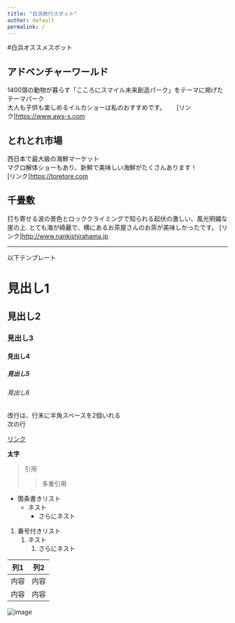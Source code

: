 ```yaml
---
title: "白浜旅行スポット"
author: default
permalink: /
---
```


#白浜オススメスポット

## アドベンチャーワールド　　
1400頭の動物が暮らす「こころにスマイル未来創造パーク」をテーマに掲げたテーマパーク   
大人も子供も楽しめるイルカショーは私のおすすめです。　　
[リンク]https://www.aws-s.com

## とれとれ市場
西日本で最大級の海鮮マーケット　　  
マグロ解体ショーもあり、新鮮で美味しい海鮮がたくさんあります！  
[リンク]https://toretore.com


## 千畳敷　　
打ち寄せる波の景色とロッククライミングで知られる起伏の激しい、風光明媚な崖の上. 
とても海が綺麗で、横にあるお茶屋さんのお茶が美味しかったです。
[リンク]http://www.nankishirahama.jp





---

以下テンプレート

# 見出し1
## 見出し2
### 見出し3
#### 見出し4
##### 見出し5
###### 見出し6

改行は、行末に半角スペースを2個いれる  
次の行

[リンク](https://www.google.co.jp/)

**太字**

> 引用
>> 多重引用


- 箇条書きリスト
  - ネスト
    - さらにネスト


1. 番号付きリスト
   1. ネスト
      1. さらにネスト

  
| 列1  | 列2  |
|-----|-----|
| 内容  | 内容  |
| 内容  | 内容  |

![image](/220422_GitHubPages/assets/images/logo-150.png)
